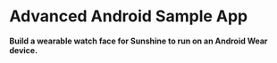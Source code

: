 Advanced Android Sample App
===================================

**Build a wearable watch face for Sunshine to run on an Android Wear device.**
